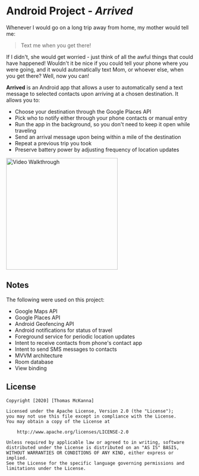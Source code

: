 # Android Project - *Arrived*

Whenever I would go on a long trip away from home, my mother would tell me:

> Text me when you get there!

If I didn't, she would get worried - just think of all the awful things that could have happened! Wouldn't it be nice if you could tell your phone where you were going, and it would automatically text Mom, or whoever else, when you get there? Well, now you can!

**Arrived** is an Android app that allows a user to automatically send a text message to selected contacts upon arriving at a chosen destination. It allows you to:

- Choose your destination through the Google Places API
- Pick who to notify either through your phone contacts or manual entry
- Run the app in the background, so you don't need to keep it open while traveling
- Send an arrival message upon being within a mile of the destination
- Repeat a previous trip you took
- Preserve battery power by adjusting frequency of location updates

<img src='https://github.com/Thomas-McKanna/Arrived/raw/master/arrived.gif' title='Video Walkthrough' width='300' alt='Video Walkthrough' />

## Notes

The following were used on this project:

- Google Maps API
- Google Places API
- Android Geofencing API
- Android notifications for status of travel
- Foreground service for periodic location updates
- Intent to receive contacts from phone's contact app
- Intent to send SMS messages to contacts
- MVVM architecture
- Room database
- View binding

## License

    Copyright [2020] [Thomas McKanna]

    Licensed under the Apache License, Version 2.0 (the "License");
    you may not use this file except in compliance with the License.
    You may obtain a copy of the License at

        http://www.apache.org/licenses/LICENSE-2.0

    Unless required by applicable law or agreed to in writing, software
    distributed under the License is distributed on an "AS IS" BASIS,
    WITHOUT WARRANTIES OR CONDITIONS OF ANY KIND, either express or implied.
    See the License for the specific language governing permissions and
    limitations under the License.
